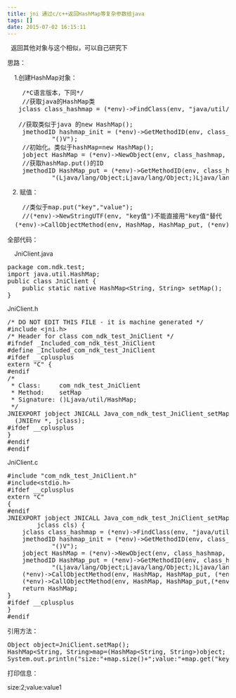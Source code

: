 ```yaml
---
title: jni 通过c/c++返回HashMap等复杂参数给java
tags: []
date: 2015-07-02 16:15:11
---
```


&nbsp; 返回其他对象与这个相似，可以自己研究下

思路：

&nbsp;&nbsp;&nbsp; 1.创建HashMap对象：
<pre class="brush:cpp;toolbar:false">&nbsp;&nbsp;&nbsp;&nbsp;/*C语言版本，下同*/
&nbsp;&nbsp;&nbsp;&nbsp;//获取java的HashMap类
&nbsp;&nbsp;&nbsp;jclass&nbsp;class_hashmap&nbsp;=&nbsp;(*env)-&gt;FindClass(env,&nbsp;&quot;java/util/HashMap&quot;);
&nbsp;&nbsp;&nbsp;
&nbsp;&nbsp;&nbsp;//获取类似于java&nbsp;的new&nbsp;HashMap();
&nbsp;&nbsp;&nbsp;&nbsp;jmethodID&nbsp;hashmap_init&nbsp;=&nbsp;(*env)-&gt;GetMethodID(env,&nbsp;class_hashmap,&nbsp;&quot;&lt;init&gt;&quot;,
&nbsp;&nbsp;&nbsp;&nbsp;&nbsp;&nbsp;&nbsp;&nbsp;&nbsp;&nbsp;&nbsp;&nbsp;&quot;()V&quot;);
&nbsp;&nbsp;&nbsp;&nbsp;//初始化。类似于hashMap=new&nbsp;HashMap();
&nbsp;&nbsp;&nbsp;&nbsp;jobject&nbsp;HashMap&nbsp;=&nbsp;(*env)-&gt;NewObject(env,&nbsp;class_hashmap,&nbsp;hashmap_init,&nbsp;&quot;&quot;);
&nbsp;&nbsp;&nbsp;&nbsp;//获取hashMap.put()的ID
&nbsp;&nbsp;&nbsp;&nbsp;jmethodID&nbsp;HashMap_put&nbsp;=&nbsp;(*env)-&gt;GetMethodID(env,&nbsp;class_hashmap,&nbsp;&quot;put&quot;,
&nbsp;&nbsp;&nbsp;&nbsp;&nbsp;&nbsp;&nbsp;&nbsp;&nbsp;&nbsp;&nbsp;&nbsp;&quot;(Ljava/lang/Object;Ljava/lang/Object;)Ljava/lang/Object;&quot;);</pre>

&nbsp;&nbsp; 2\. 赋值：
<pre class="brush:cpp;toolbar:false;">&nbsp;&nbsp;&nbsp;&nbsp;//类似于map.put(&quot;key&quot;,&quot;value&quot;);
&nbsp;&nbsp;&nbsp;&nbsp;//(*env)-&gt;NewStringUTF(env,&nbsp;&quot;key值&quot;)不能直接用&quot;key值&quot;替代
&nbsp;&nbsp;(*env)-&gt;CallObjectMethod(env,&nbsp;HashMap,&nbsp;HashMap_put,&nbsp;(*env)-&gt;NewStringUTF(env,&nbsp;&quot;key值&quot;),&nbsp;(*env)-&gt;NewStringUTF(env,&nbsp;&quot;value值&quot;));</pre>

全部代码：

&nbsp;&nbsp;&nbsp;&nbsp;JniClient.java
<pre class="brush:java;toolbar:false">package&nbsp;com.ndk.test;
import&nbsp;java.util.HashMap;
public&nbsp;class&nbsp;JniClient&nbsp;{
&nbsp;&nbsp;&nbsp;&nbsp;public&nbsp;static&nbsp;native&nbsp;HashMap&lt;String,&nbsp;String&gt;&nbsp;setMap();
}</pre>

JniClient.h
<pre class="brush:cpp;toolbar:false">/*&nbsp;DO&nbsp;NOT&nbsp;EDIT&nbsp;THIS&nbsp;FILE&nbsp;-&nbsp;it&nbsp;is&nbsp;machine&nbsp;generated&nbsp;*/
#include&nbsp;&lt;jni.h&gt;
/*&nbsp;Header&nbsp;for&nbsp;class&nbsp;com_ndk_test_JniClient&nbsp;*/
#ifndef&nbsp;_Included_com_ndk_test_JniClient
#define&nbsp;_Included_com_ndk_test_JniClient
#ifdef&nbsp;__cplusplus
extern&nbsp;&quot;C&quot;&nbsp;{
#endif
/*
&nbsp;*&nbsp;Class:&nbsp;&nbsp;&nbsp;&nbsp;&nbsp;com_ndk_test_JniClient
&nbsp;*&nbsp;Method:&nbsp;&nbsp;&nbsp;&nbsp;setMap
&nbsp;*&nbsp;Signature:&nbsp;()Ljava/util/HashMap;
&nbsp;*/
JNIEXPORT&nbsp;jobject&nbsp;JNICALL&nbsp;Java_com_ndk_test_JniClient_setMap
&nbsp;&nbsp;(JNIEnv&nbsp;*,&nbsp;jclass);
#ifdef&nbsp;__cplusplus
}
#endif
#endif</pre>

JniClient.c
<pre class="brush:cpp;toolbar:false">#include&nbsp;&quot;com_ndk_test_JniClient.h&quot;
#include&lt;stdio.h&gt;
#ifdef&nbsp;__cplusplus
extern&nbsp;&quot;C&quot;
{
#endif
JNIEXPORT&nbsp;jobject&nbsp;JNICALL&nbsp;Java_com_ndk_test_JniClient_setMap(JNIEnv&nbsp;*env,
&nbsp;&nbsp;&nbsp;&nbsp;&nbsp;&nbsp;&nbsp;&nbsp;jclass&nbsp;cls)&nbsp;{
&nbsp;&nbsp;&nbsp;&nbsp;jclass&nbsp;class_hashmap&nbsp;=&nbsp;(*env)-&gt;FindClass(env,&nbsp;&quot;java/util/HashMap&quot;);
&nbsp;&nbsp;&nbsp;&nbsp;jmethodID&nbsp;hashmap_init&nbsp;=&nbsp;(*env)-&gt;GetMethodID(env,&nbsp;class_hashmap,&nbsp;&quot;&lt;init&gt;&quot;,
&nbsp;&nbsp;&nbsp;&nbsp;&nbsp;&nbsp;&nbsp;&nbsp;&nbsp;&nbsp;&nbsp;&nbsp;&quot;()V&quot;);
&nbsp;&nbsp;&nbsp;&nbsp;jobject&nbsp;HashMap&nbsp;=&nbsp;(*env)-&gt;NewObject(env,&nbsp;class_hashmap,&nbsp;hashmap_init,&nbsp;&quot;&quot;);
&nbsp;&nbsp;&nbsp;&nbsp;jmethodID&nbsp;HashMap_put&nbsp;=&nbsp;(*env)-&gt;GetMethodID(env,&nbsp;class_hashmap,&nbsp;&quot;put&quot;,
&nbsp;&nbsp;&nbsp;&nbsp;&nbsp;&nbsp;&nbsp;&nbsp;&nbsp;&nbsp;&nbsp;&nbsp;&quot;(Ljava/lang/Object;Ljava/lang/Object;)Ljava/lang/Object;&quot;);
&nbsp;&nbsp;&nbsp;&nbsp;(*env)-&gt;CallObjectMethod(env,&nbsp;HashMap,&nbsp;HashMap_put,&nbsp;(*env)-&gt;NewStringUTF(env,&nbsp;&quot;key1&quot;),&nbsp;(*env)-&gt;NewStringUTF(env,&nbsp;&quot;value1&quot;));
&nbsp;&nbsp;&nbsp;&nbsp;(*env)-&gt;CallObjectMethod(env,&nbsp;HashMap,&nbsp;HashMap_put,(*env)-&gt;NewStringUTF(env,&nbsp;&quot;key2&quot;),&nbsp;(*env)-&gt;NewStringUTF(env,&nbsp;&quot;value2&quot;));
&nbsp;&nbsp;&nbsp;&nbsp;return&nbsp;HashMap;
}
#ifdef&nbsp;__cplusplus
}
#endif</pre>

引用方法：

<pre class="brush:java;toolbar:false">Object&nbsp;object=JniClient.setMap();
HashMap&lt;String,&nbsp;String&gt;map=(HashMap&lt;String,&nbsp;String&gt;)object;
System.out.println(&quot;size:&quot;+map.size()+&quot;;value:&quot;+map.get(&quot;key1&quot;));</pre>

打印信息：

size:2;value:value1